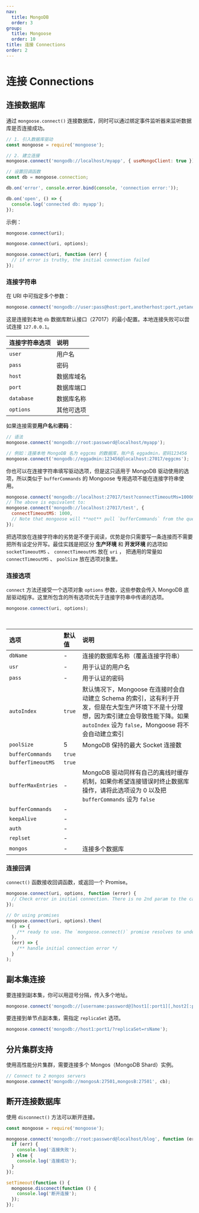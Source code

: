 ```yaml
---
nav:
  title: MongoDB
  order: 3
group:
  title: Mongoose
  order: 10
title: 连接 Connections
order: 2
---
```


# 连接 Connections

## 连接数据库

通过 `mongoose.connect()` 连接数据库，同时可以通过绑定事件监听器来监听数据库是否连接成功。

```js
// 1. 引入数据库驱动
const mongoose = require('mongoose');

// 2. 建立连接
mongoose.connect('mongodb://localhost/myapp', { useMongoClient: true });

// 设置回调函数
const db = mongoose.connection;

db.on('error', console.error.bind(console, 'connection error:'));

db.on('open', () => {
  console.log('connected db: myapp');
});
```

示例：

```js
mongoose.connect(uri);

mongoose.connect(uri, options);

mongoose.connect(uri, function (err) {
  // if error is truthy, the initial connection failed
});
```

### 连接字符串

在 URI 中可指定多个参数：

```js
mongoose.connect('mongodb://user:pass@host:port,anotherhost:port,yetanother:port/database?options');
```

这是连接到本地 `db` 数据库默认接口（27017）的最小配置。本地连接失败可以尝试连接 `127.0.0.1`。

| 连接字符串选项 | 说明       |
| :------------- | :--------- |
| `user`         | 用户名     |
| `pass`         | 密码       |
| `host`         | 数据库域名 |
| `port`         | 数据库端口 |
| `database`     | 数据库名称 |
| `options`      | 其他可选项 |

如果连接需要**用户名**和**密码**：

```js
// 语法
mongoose.connect('mongodb://root:password@localhost/myapp');

// 例如：连接本地 MongoDB 名为 eggcms 的数据库，账户名 eggadmin，密码123456
mongoose.connect('mongodb://eggadmin:123456@localhost:27017/eggcms');
```

你也可以在连接字符串填写驱动选项，但是这只适用于 MongoDB 驱动使用的选项，所以类似于 `bufferCommands` 的 Mongoose 专用选项不能在连接字符串使用。

```js
mongoose.connect('mongodb://localhost:27017/test?connectTimeoutMs=1000&bufferCommands=false');
// The above is equivalent to:
mongoose.connect('mongodb://localhost:27017/test', {
  connectTimeoutMS: 1000,
  // Note that mongoose will **not** pull `bufferCommands` from the query string
});
```

把选项放在连接字符串的劣势是不便于阅读，优势是你只需要写一条连接而不需要把所有设定分开写。最佳实践是把区分 **生产环境** 和 **开发环境** 的选项如 `socketTimeoutMS` 、 `connectTimeoutMS` 放在 `uri` ， 把通用的常量如 `connectTimeoutMS` 、 `poolSize` 放在选项对象里。

### 连接选项

`connect` 方法还接受一个选项对象 `options` 参数，这些参数会传入 MongoDB 底层驱动程序。这里所包含的所有选项优先于连接字符串中传递的选项。

```js
mongoose.connect(uri, options);
```

<br />

| 选项               | 默认值 | 说明                                                                                                                                                                                          |
| :----------------- | :----- | :-------------------------------------------------------------------------------------------------------------------------------------------------------------------------------------------- |
| `dbName`           | -      | 连接的数据库名称（覆盖连接字符串）                                                                                                                                                            |
| `usr`              | -      | 用于认证的用户名                                                                                                                                                                              |
| `pass`             | -      | 用于认证的密码                                                                                                                                                                                |
| `autoIndex`        | `true` | 默认情况下，Mongoose 在连接时会自动建立 Schema 的索引，这有利于开发，但是在大型生产环境下不是十分理想，因为索引建立会导致性能下降。如果 `autoIndex` 设为 `false`，Mongoose 将不会自动建立索引 |
| `poolSize`         | 5      | MongoDB 保持的最大 Socket 连接数                                                                                                                                                              |
| `bufferCommands`   | `true` |                                                                                                                                                                                               |
| `bufferTimeoutMS`  | `true` |                                                                                                                                                                                               |
| `bufferMaxEntries` | -      | MongoDB 驱动同样有自己的离线时缓存机制，如果你希望连接错误时终止数据库操作，请将此选项设为 0 以及把 `bufferCommands` 设为 `false`                                                             |
| `bufferCommands`   | -      |                                                                                                                                                                                               |
| `keepAlive`        | -      |                                                                                                                                                                                               |
| `auth`             | -      |                                                                                                                                                                                               |
| `replset`          | -      |                                                                                                                                                                                               |
| `mongos`           | -      | 连接多个数据库                                                                                                                                                                                |

### 连接回调

`connect()` 函数接收回调函数，或返回一个 Promise。

```js
mongoose.connect(uri, options, function (error) {
  // Check error in initial connection. There is no 2nd param to the callback.
});

// Or using promises
mongoose.connect(uri, options).then(
  () => {
    /** ready to use. The `mongoose.connect()` promise resolves to undefined. */
  },
  (err) => {
    /** handle initial connection error */
  }
);
```

## 副本集连接

要连接到副本集，你可以用逗号分隔，传入多个地址。

```js
mongoose.connect('mongodb://[username:password@]host1[:port1][,host2[:port2],...[,hostN[:portN]]][/[database][?options]]' [, options]);)
```

要连接到单节点副本集，需指定 `replicaSet` 选项。

```js
mongoose.connect('mongodb://host1:port1/?replicaSet=rsName');
```

## 分片集群支持

使用高性能分片集群，需要连接多个 Mongos（MongoDB Shard）实例。

```js
// Connect to 2 mongos servers
mongoose.connect('mongodb://mongosA:27501,mongosB:27501', cb);
```

## 断开连接数据库

使用 `disconnect()` 方法可以断开连接。

```js
const mongoose = require('mongoose');

mongoose.connect('mongodb://root:password@localhost/blog', function (err) {
  if (err) {
    console.log('连接失败');
  } else {
    console.log('连接成功');
  }
});

setTimeout(function () {
  mongoose.disconect(function () {
    console.log('断开连接');
  });
});
```
